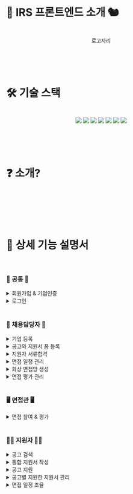 # 🌰 IRS 프론트엔드 소개 🐿️
<br>
<div align=center>
로고자리
</div>
<br><br><br><br>



# 🛠 기술 스택
<br>
<div align=center>
<img src="https://img.shields.io/badge/HTML-E34F26?style=flat&logo=html5&logoColor=white"/></a>
<img src="https://img.shields.io/badge/JavaScript-F7DF1E?style=flat&logo=javascript&logoColor=black"/></a>
<img src="https://img.shields.io/badge/CSS-1572B6?style=flat&logo=css3&logoColor=white"/></a>
<img src="https://img.shields.io/badge/Vue.js-%2335495e.svg?style=flat&logo=vuedotjs&logoColor=%234FC08D"/></a>
<img src="https://img.shields.io/badge/Pinia-FF6F20?style=flat&logo=vue.js&logoColor=white"/></a>
<img src="https://img.shields.io/badge/Nginx-009639?style=flat&logo=nginx&logoColor=white"/></a>
<img src="https://img.shields.io/badge/OpenVidu-FF3D00?style=flat&logo=openvidu&logoColor=white"/></a>
</div>
<br><br><br><br>



# ❓ 소개?
<br>

<br><br><br>



# 📜 상세 기능 설명서
<br>

### 🚪 공통 🚪 

<details>
    <summary>
<span style="font-size:100%"> 회원가입 & 기업인증 </span></summary>
<p align="center">사부작사부작</p>
</details>

<details>
    <summary>
<span style="font-size:100%"> 로그인 </span></summary>
<p align="center">사부작사부작</p>
</details>

<br>

### 🏢 채용담당자 🏢

<details>
    <summary>
<span style="font-size:100%"> 기업 등록 </span></summary>
<p align="center">사부작사부작</p>
</details>

<details>
    <summary>
<span style="font-size:100%"> 공고와 지원서 폼 등록 </span></summary>
<p align="center">사부작사부작</p>
</details>

<details>
    <summary>
<span style="font-size:100%"> 지원자 서류합격 </span></summary>
<p align="center">사부작사부작</p>
</details>

<details>
    <summary>
<span style="font-size:100%"> 면접 일정 관리 </span></summary>
<p align="center">사부작사부작</p>
</details>

<details>
    <summary>
<span style="font-size:100%"> 화상 면접방 생성 </span></summary>
<p align="center">사부작사부작</p>
</details>

<details>
    <summary>
<span style="font-size:100%"> 면접 평가 관리 </span></summary>
<p align="center">사부작사부작</p>
</details>

<br>

### 🖥️ 면접관 🖥️

<details>
    <summary>
<span style="font-size:100%"> 면접 참여 & 평가 </span></summary>
<p align="center">사부작사부작</p>
</details>

<br>

### 🧑‍💼 지원자 🧑‍💼

<details>
    <summary>
<span style="font-size:100%"> 공고 검색 </span></summary>
<p align="center">사부작사부작</p>
</details>

<details>
    <summary>
<span style="font-size:100%"> 통합 지원서 작성 </span></summary>
<p align="center">사부작사부작</p>
</details>

<details>
    <summary>
<span style="font-size:100%"> 공고 지원 </span></summary>
<p align="center">사부작사부작</p>
</details>

<details>
    <summary>
<span style="font-size:100%"> 공고별 지원한 지원서 관리 </span></summary>
<p align="center">사부작사부작</p>
</details>

<details>
    <summary>
<span style="font-size:100%"> 면접 일정 조율 </span></summary>
<p align="center">사부작사부작</p>
</details>


